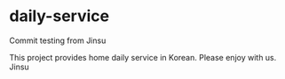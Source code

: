 # daily-service
Commit testing from Jinsu

This project provides home daily service in Korean.
Please enjoy with us.
Jinsu


